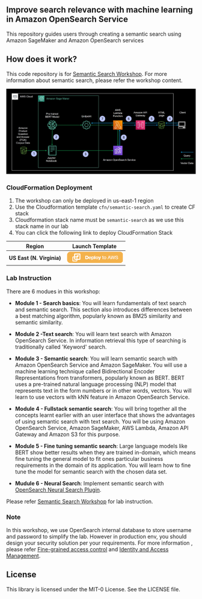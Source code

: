 ## Improve search relevance with machine learning in Amazon OpenSearch Service

This repository guides users through creating a semantic search using Amazon SageMaker and Amazon OpenSearch services


## How does it work?

This code repository is for [Semantic Search Workshop](https://catalog.workshops.aws/semantic-search/en-US). For more information about semantic search, please refer the workshop content.

![diagram](./semantic_search_fullstack.jpg)

### CloudFormation Deployment

1. The workshop can only be deployed in us-east-1 region
2. Use the Cloudformation template `cfn/semantic-search.yaml` to create CF stack
3. Cloudformation stack name must be `semantic-search` as we use this stack name in our lab
4. You can click the following link to deploy CloudFormation Stack
  
|   Region  |   Launch Template |
|  ---------------------------   |   -----------------------  |
|  **US East (N. Virginia)**     | [![Deploy to AWS](deploy-to-aws.png)](https://console.aws.amazon.com/cloudformation/home?region=us-east-1#/stacks/quickcreate?templateUrl=https://ee-assets-prod-us-east-1.s3.amazonaws.com/modules/1e02deca779a4be58b9d50513a464cdc/v1/semanticsearch/semantic-search-v2.yaml&stackName=semantic-search) |


### Lab Instruction
There are 6 modues in this workshop:
* **Module 1 - Search basics**: You will learn fundamentals of text search and semantic search. This section also introduces differences between a best matching algorithm, popularly known as BM25 similarity and semantic similarity.

* **Module 2 -Text search**: You will learn text search with Amazon OpenSearch Service. In information retrieval this type of searching is traditionally called 'Keyword' search.

* **Module 3 - Semantic search**: You will learn semantic search with Amazon OpenSearch Service and Amazon SageMaker. You will use a machine learning technique called Bidirectional Encoder Representations from transformers, popularly known as BERT. BERT uses a pre-trained natural language processing (NLP) model that represents text in the form numbers or in other words, vectors. You will learn to use vectors with kNN feature in Amazon OpenSearch Service.

* **Module 4 - Fullstack semantic search**: You will bring together all the concepts learnt earlier with an user interface that shows the advantages of using semantic search with text search. You will be using Amazon OpenSearch Service, Amazon SageMaker, AWS Lambda, Amazon API Gateway and Amazon S3 for this purpose.

* **Module 5 - Fine tuning semantic search**: Large language models like BERT show better results when they are trained in-domain, which means fine tuning the general model to fit ones particular business requirements in the domain of its application. You will learn how to fine tune the model for semantic search with the chosen data set.

* **Mudule 6 - Neural Search**: Implement semantic search with [OpenSearch Neural Search Plugin](https://opensearch.org/docs/latest/search-plugins/neural-search/).


Please refer [Semantic Search Workshop](https://catalog.workshops.aws/semantic-search/en-US) for lab instruction.

### Note
In this workshop, we use OpenSearch internal database to store username and password to simplify the lab. However in production env, you should design your security solution per your requirements. For more information , please refer [Fine-grained access control](https://docs.aws.amazon.com/opensearch-service/latest/developerguide/fgac.html) and [Identity and Access Management](https://docs.aws.amazon.com/opensearch-service/latest/developerguide/ac.html).

## License

This library is licensed under the MIT-0 License. See the LICENSE file.

